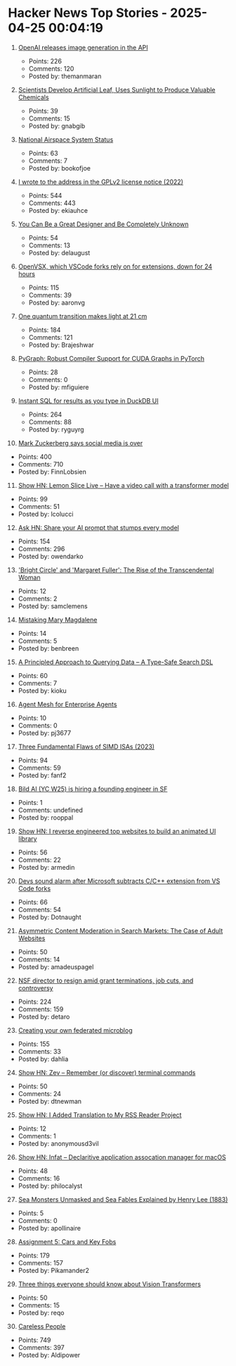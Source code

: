 # Hacker News Top Stories - 2025-04-25 00:04:19

1. [OpenAI releases image generation in the API](https://openai.com/index/image-generation-api/)
   - Points: 226
   - Comments: 120
   - Posted by: themanmaran

2. [Scientists Develop Artificial Leaf, Uses Sunlight to Produce Valuable Chemicals](https://newscenter.lbl.gov/2025/04/24/scientists-develop-artificial-leaf-that-uses-sunlight-to-produce-valuable-chemicals/)
   - Points: 39
   - Comments: 15
   - Posted by: gnabgib

3. [National Airspace System Status](https://nasstatus.faa.gov/)
   - Points: 63
   - Comments: 7
   - Posted by: bookofjoe

4. [I wrote to the address in the GPLv2 license notice (2022)](https://code.mendhak.com/gpl-v2-address-letter/)
   - Points: 544
   - Comments: 443
   - Posted by: ekiauhce

5. [You Can Be a Great Designer and Be Completely Unknown](https://www.chrbutler.com/you-can-be-a-great-designer-and-be-completely-unknown)
   - Points: 54
   - Comments: 13
   - Posted by: delaugust

6. [OpenVSX, which VSCode forks rely on for extensions, down for 24 hours](https://status.open-vsx.org/)
   - Points: 115
   - Comments: 39
   - Posted by: aaronvg

7. [One quantum transition makes light at 21 cm](https://bigthink.com/starts-with-a-bang/21cm-magic-length/)
   - Points: 184
   - Comments: 121
   - Posted by: Brajeshwar

8. [PyGraph: Robust Compiler Support for CUDA Graphs in PyTorch](https://arxiv.org/abs/2503.19779)
   - Points: 28
   - Comments: 0
   - Posted by: mfiguiere

9. [Instant SQL for results as you type in DuckDB UI](https://motherduck.com/blog/introducing-instant-sql/)
   - Points: 264
   - Comments: 88
   - Posted by: ryguyrg

10. [Mark Zuckerberg says social media is over](https://www.newyorker.com/culture/infinite-scroll/mark-zuckerberg-says-social-media-is-over)
   - Points: 400
   - Comments: 710
   - Posted by: FinnLobsien

11. [Show HN: Lemon Slice Live – Have a video call with a transformer model](undefined)
   - Points: 99
   - Comments: 51
   - Posted by: lcolucci

12. [Ask HN: Share your AI prompt that stumps every model](undefined)
   - Points: 154
   - Comments: 296
   - Posted by: owendarko

13. ['Bright Circle' and 'Margaret Fuller': The Rise of the Transcendental Woman](https://www.wsj.com/arts-culture/books/bright-circle-and-margaret-fuller-the-rise-of-the-transcendental-woman-1bacdb10)
   - Points: 12
   - Comments: 2
   - Posted by: samclemens

14. [Mistaking Mary Magdalene](https://www.newyorker.com/culture/the-weekend-essay/mistaking-mary-magdalene)
   - Points: 14
   - Comments: 5
   - Posted by: benbreen

15. [A Principled Approach to Querying Data – A Type-Safe Search DSL](https://www.claudiu-ivan.com/writing/search-dsl)
   - Points: 60
   - Comments: 7
   - Posted by: kioku

16. [Agent Mesh for Enterprise Agents](https://www.solo.io/blog/agent-mesh-for-enterprise-agents)
   - Points: 10
   - Comments: 0
   - Posted by: pj3677

17. [Three Fundamental Flaws of SIMD ISAs (2023)](https://www.bitsnbites.eu/three-fundamental-flaws-of-simd/)
   - Points: 94
   - Comments: 59
   - Posted by: fanf2

18. [Bild AI (YC W25) is hiring a founding engineer in SF](https://www.ycombinator.com/companies/bild-ai/jobs/m2ilR5L-founding-engineer)
   - Points: 1
   - Comments: undefined
   - Posted by: rooppal

19. [Show HN: I reverse engineered top websites to build an animated UI library](https://reverseui.com)
   - Points: 56
   - Comments: 22
   - Posted by: armedin

20. [Devs sound alarm after Microsoft subtracts C/C++ extension from VS Code forks](https://www.theregister.com/2025/04/24/microsoft_vs_code_subtracts_cc_extension/)
   - Points: 66
   - Comments: 54
   - Posted by: Dotnaught

21. [Asymmetric Content Moderation in Search Markets: The Case of Adult Websites](https://papers.ssrn.com/sol3/papers.cfm?abstract_id=5106235)
   - Points: 50
   - Comments: 14
   - Posted by: amadeuspagel

22. [NSF director to resign amid grant terminations, job cuts, and controversy](https://www.science.org/content/article/nsf-director-resign-amid-grant-terminations-job-cuts-and-controversy)
   - Points: 224
   - Comments: 159
   - Posted by: detaro

23. [Creating your own federated microblog](https://fedify.dev/tutorial/microblog)
   - Points: 155
   - Comments: 33
   - Posted by: dahlia

24. [Show HN: Zev – Remember (or discover) terminal commands](https://github.com/dtnewman/zev)
   - Points: 50
   - Comments: 24
   - Posted by: dtnewman

25. [Show HN: I Added Translation to My RSS Reader Project](https://rahuldshetty.github.io/reader-project/#/translation)
   - Points: 12
   - Comments: 1
   - Posted by: anonymousd3vil

26. [Show HN: Infat – Declaritive application assocation manager for macOS](https://github.com/philocalyst/infat)
   - Points: 48
   - Comments: 16
   - Posted by: philocalyst

27. [Sea Monsters Unmasked and Sea Fables Explained by Henry Lee (1883)](https://publicdomainreview.org/collection/sea-monsters-sea-fables/)
   - Points: 5
   - Comments: 0
   - Posted by: apollinaire

28. [Assignment 5: Cars and Key Fobs](https://web.stanford.edu/class/ee26n/Assignments/Assignment5.html)
   - Points: 179
   - Comments: 157
   - Posted by: Pikamander2

29. [Three things everyone should know about Vision Transformers](https://arxiv.org/abs/2203.09795)
   - Points: 50
   - Comments: 15
   - Posted by: reqo

30. [Careless People](https://pluralistic.net/2025/04/23/zuckerstreisand/#zdgaf)
   - Points: 749
   - Comments: 397
   - Posted by: Aldipower

